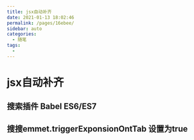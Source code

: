 ```yaml
---
title: jsx自动补齐
date: 2021-01-13 18:02:46
permalink: /pages/16ebee/
sidebar: auto
categories: 
  - 随笔
tags: 
  - 
---
```

# jsx自动补齐

## 搜索插件 Babel ES6/ES7

## 搜搜emmet.triggerExponsionOntTab 设置为true
